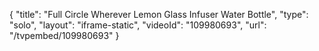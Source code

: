 {
    "title": "Full Circle Wherever Lemon Glass Infuser Water Bottle",
    "type": "solo",
    "layout": "iframe-static",
    "videoId": "109980693",
    "url": "\/tvpembed\/109980693"
}
